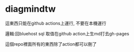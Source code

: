 # diagmindtw

這東西只能在github actions上運行, 不要在本機運行

邏輯:回bluehost sql 取值在github action上生md打去gh-pages

這個repo裡面所有的東西除了action都可以刪了
